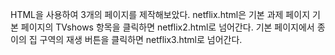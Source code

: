 HTML을 사용하여 3개의 페이지를 제작해보았다.
netflix.html은 기본 과제 페이지
기본 페이지의 TVshows 항목을 클릭하면 netflix2.html로 넘어간다.
기본 페이지에서 종이의 집 구역의 재생 버튼을 클릭하면 netflix3.html로 넘어간다.
